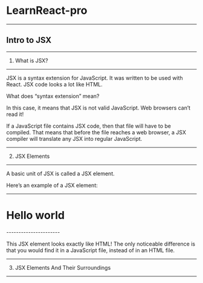 # LearnReact-pro

-------------------------------------------------------------------------------------------------------------------------------------------------------------------
Intro to JSX
--------------------------------------------------------------------------------------------------------------------------------------------------------------------

----------------
1. What is JSX?
----------------
JSX is a syntax extension for JavaScript. It was written to be used with React. JSX code looks a lot like HTML.

What does “syntax extension” mean?

In this case, it means that JSX is not valid JavaScript. Web browsers can’t read it!

If a JavaScript file contains JSX code, then that file will have to be compiled. That means that before the file reaches a web browser, a JSX compiler will translate any JSX into regular JavaScript.

------------------
2. JSX Elements
------------------
A basic unit of JSX is called a JSX element.

Here’s an example of a JSX element:

----------------------
<h1>Hello world</h1>
----------------------

This JSX element looks exactly like HTML! The only noticeable difference is that you would find it in a JavaScript file, instead of in an HTML file.

--------------------------------------
3. JSX Elements And Their Surroundings
--------------------------------------



